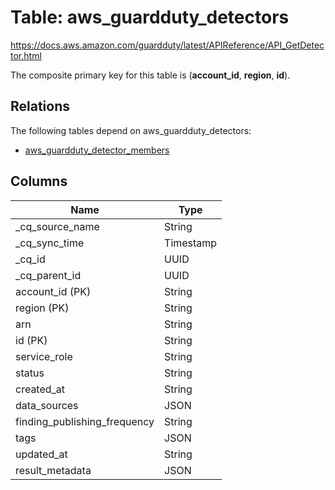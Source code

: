 # Table: aws_guardduty_detectors

https://docs.aws.amazon.com/guardduty/latest/APIReference/API_GetDetector.html

The composite primary key for this table is (**account_id**, **region**, **id**).

## Relations

The following tables depend on aws_guardduty_detectors:
  - [aws_guardduty_detector_members](aws_guardduty_detector_members.md)

## Columns
| Name          | Type          |
| ------------- | ------------- |
|_cq_source_name|String|
|_cq_sync_time|Timestamp|
|_cq_id|UUID|
|_cq_parent_id|UUID|
|account_id (PK)|String|
|region (PK)|String|
|arn|String|
|id (PK)|String|
|service_role|String|
|status|String|
|created_at|String|
|data_sources|JSON|
|finding_publishing_frequency|String|
|tags|JSON|
|updated_at|String|
|result_metadata|JSON|